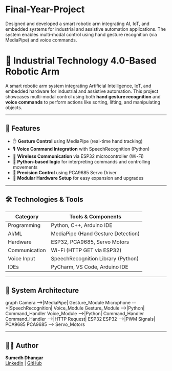 # Final-Year-Project
Designed and developed a smart robotic arm integrating AI, IoT, and embedded systems for industrial and assistive automation applications. The system enables multi-modal control using hand gesture recognition (via MediaPipe) and voice commands.
# 🤖 Industrial Technology 4.0-Based Robotic Arm

A smart robotic arm system integrating Artificial Intelligence, IoT, and embedded hardware for industrial and assistive automation. This project showcases multi-modal control using both **hand gesture recognition** and **voice commands** to perform actions like sorting, lifting, and manipulating objects.

---

## 📌 Features

- ✋ **Gesture Control** using MediaPipe (real-time hand tracking)
- 🎙 **Voice Command Integration** with SpeechRecognition (Python)
- 📡 **Wireless Communication** via ESP32 microcontroller (Wi-Fi)
- 🧠 **Python-based logic** for interpreting commands and controlling movements
- 🎯 **Precision Control** using PCA9685 Servo Driver
- 🔌 **Modular Hardware Setup** for easy expansion and upgrades

---

## 🛠 Technologies & Tools

| Category       | Tools & Components                         |
|----------------|--------------------------------------------|
| Programming    | Python, C++, Arduino IDE                   |
| AI/ML          | MediaPipe (Hand Gesture Detection)         |
| Hardware       | ESP32, PCA9685, Servo Motors               |
| Communication  | Wi-Fi (HTTP GET via ESP32)                |
| Voice Input    | SpeechRecognition Library (Python)         |
| IDEs           | PyCharm, VS Code, Arduino IDE              |

---

## 🧠 System Architecture

graph 
    Camera -->|MediaPipe| Gesture_Module
    Microphone -->|SpeechRecognition| Voice_Module
    Gesture_Module -->|Python| Command_Handler
    Voice_Module -->|Python| Command_Handler
    Command_Handler -->|HTTP Request| ESP32
    ESP32 -->|PWM Signals| PCA9685
    PCA9685 --> Servo_Motors

---
## 👨‍💻 Author

**Sumedh Dhangar**  
[LinkedIn](https://www.linkedin.com/in/sumedh-dhangar) | [GitHub](https://github.com/Sumedh2911)

    

